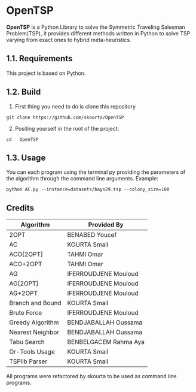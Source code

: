 # OpenTSP

**OpenTSP** is a Python Library to solve the Symmetric Traveling Salesman Problem(TSP), it provides different methods written in Python to solve TSP varying from exact ones to hybrid meta-heuristics.

## 1.1. Requirements
This project is based on Python.

## 1.2. Build

1. First thing you need to do is clone this repository
```
git clone https://github.com/skourta/OpenTSP
```
2. Positing yourself in the root of the project:
```
cd   OpenTSP
```

## 1.3. Usage
You can each program using the terminal py providing the parameters of the algorithm through the command line arguments.
Example:
```
python AC.py --instance=datasets/bays29.tsp --colony_size=100
```
## Credits
| Algorithm        | Provided By           |
| ---------------- | --------------------- |
| 2OPT             | BENABED Youcef        |
| AC               | KOURTA Smail          |
| ACO[2OPT]        | TAHMI Omar            |
| ACO+2OPT         | TAHMI Omar            |
| AG               | IFERROUDJENE Mouloud  |
| AG[2OPT]         | IFERROUDJENE Mouloud  |
| AG+2OPT          | IFERROUDJENE Mouloud  |
| Branch and Bound | KOURTA Smail          |
| Brute Force      | IFERROUDJENE Mouloud  |
| Greedy Algorithm | BENDJABALLAH Oussama  |
| Nearest Neighbor | BENDJABALLAH Oussama  |
| Tabu Search      | BENBELGACEM Rahma Aya |
| Or-Tools Usage   | KOURTA Smail          |
| TSPlib Parser    | KOURTA Smail          |

All programs were refactored by skourta to be used as command line programs.